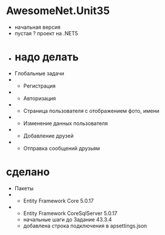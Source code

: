 # AwesomeNet.Unit35

- начальная версия
- пустая ? проект на .NET5
- 
  # надо делать 
 - Глобальные задачи
  - - Регистрация
  - - Авторизация
  - - Страница пользователя с отображением фото, имени
  - - Изменение данных пользователя
  - - Добавление друзей
  - - Отправка сообщений друзьям
  
  # сделано
  + Пакеты
  + + Entity Framework Core 5.0.17
  + + Entity Framework CoreSqlServer  5.0.17
    + начальные шаги до  Задание 43.3.4
    + добавлена строка подключения в apsettings.json

